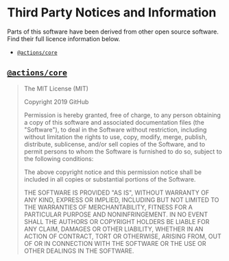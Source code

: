 # Third Party Notices and Information

Parts of this software have been derived from other open source software.
Find their full licence information below.

- [`@actions/core`](https://github.com/actions/toolkit/tree/main/packages/core)

## [`@actions/core`](https://github.com/actions/toolkit/tree/main/packages/core)

> The MIT License (MIT)
>
>Copyright 2019 GitHub
>
> Permission is hereby granted, free of charge, to any person obtaining a copy of this software and associated documentation files (the "Software"), to deal in the Software without restriction, including without limitation the rights to use, copy, modify, merge, publish, distribute, sublicense, and/or sell copies of the Software, and to permit persons to whom the Software is furnished to do so, subject to the following conditions:
>
> The above copyright notice and this permission notice shall be included in all copies or substantial portions of the Software.
>
> THE SOFTWARE IS PROVIDED "AS IS", WITHOUT WARRANTY OF ANY KIND, EXPRESS OR IMPLIED, INCLUDING BUT NOT LIMITED TO THE WARRANTIES OF MERCHANTABILITY, FITNESS FOR A PARTICULAR PURPOSE AND NONINFRINGEMENT. IN NO EVENT SHALL THE AUTHORS OR COPYRIGHT HOLDERS BE LIABLE FOR ANY CLAIM, DAMAGES OR OTHER LIABILITY, WHETHER IN AN ACTION OF CONTRACT, TORT OR OTHERWISE, ARISING FROM, OUT OF OR IN CONNECTION WITH THE SOFTWARE OR THE USE OR OTHER DEALINGS IN THE SOFTWARE.

